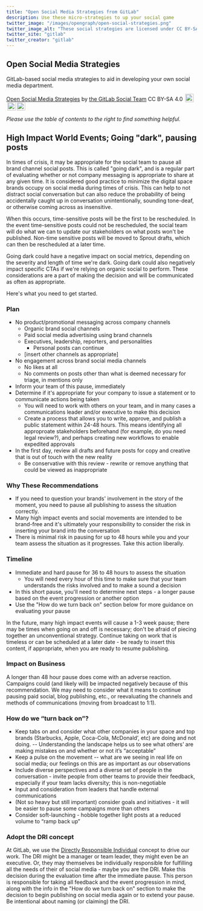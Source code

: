 ```yaml
---
title: "Open Social Media Strategies from GitLab"
description: Use these micro-strategies to up your social game
twitter_image: "/images/opengraph/open-social-strategies.png"
twitter_image_alt: "These social strategies are licensed under CC BY-SA 4.0"
twitter_site: "gitlab"
twitter_creator: "gitlab"
---
```


## Open Social Media Strategies

GitLab-based social media strategies to aid in developing your own social media department.
<p xmlns:dct="http://purl.org/dc/terms/" xmlns:cc="http://creativecommons.org/ns#" class="license-text"><a rel="cc:attributionURL" href="/handbook/marketing/integrated-marketing/digital-strategy/social-marketing/open-source/open-source-social.html"><span rel="dct:title">Open Social Media Strategies</span></a> by <a rel="cc:attributionURL" href="/handbook/marketing/integrated-marketing/digital-strategy/social-marketing/"><span rel="cc:attributionName">the GitLab Social Team</span></a> CC BY-SA 4.0 <a href="https://creativecommons.org/licenses/by-sa/4.0"><img style="height:22px!important;margin-left: 3px;vertical-align:text-bottom;" src="https://search.creativecommons.org/static/img/cc_icon.svg" alt="" /><img  style="height:22px!important;margin-left: 3px;vertical-align:text-bottom;" src="https://search.creativecommons.org/static/img/cc-by_icon.svg" alt="" /><img  style="height:22px!important;margin-left: 3px;vertical-align:text-bottom;" src="https://search.creativecommons.org/static/img/cc-sa_icon.svg" alt="" /></a></p>

*Please use the table of contents to the right to find something helpful.*

## High Impact World Events; Going "dark", pausing posts

In times of crisis, it may be appropriate for the social team to pause all brand channel social posts. This is called "going dark", and is a regular part of evaluating whether or not company messaging is appropriate to share at any given time. It is considered good practice to minimize the digital space brands occupy on social media during times of crisis. This can help to not distract social conversation but can also reduce the probability of being accidentally caught up in conversation unintentionally, sounding tone-deaf, or otherwise coming across as insensitive.

When this occurs, time-sensitive posts will be the first to be rescheduled. In the event time-sensitive posts could not be rescheduled, the social team will do what we can to update our stakeholders on what posts won't be published. Non-time sensitive posts will be moved to Sprout drafts, which can then be rescheduled at a later time.

Going dark could have a negative impact on social metrics, depending on the severity and length of time we're dark. Going dark could also negatively impact specific CTAs if we're relying on organic social to perform. These considerations are a part of making the decision and will be communicated as often as appropriate.

Here's what you need to get started.

### Plan

- No product/promotional messaging across company channels
  - Organic brand social channels
  - Paid social media advertising using brand channels
  - Executives, leadership, reporters, and personalities
    - Personal posts can continue
  - [insert other channels as appropriate]
- No engagement across brand social media channels
  - No likes at all
  - No comments on posts other than what is deemed necessary for triage, in mentions only
- Inform your team of this pause, immediately
- Determine if it's appropriate for your company to issue a statement or to communicate actions being taken
  - You will need to work with others on your team, and in many cases a communications leader and/or executive to make this decision
  - Create a process that allows you to write, approve, and publish a public statement within 24-48 hours. This means identifying all approproate stakeholders beforehand (for example, do you need legal review?), and perhaps creating new workflows to enable expedited approvals
- In the first day, review all drafts and future posts for copy and creative that is out of touch with the new reality
  - Be conservative with this review - rewrite or remove anything that could be viewed as inappropriate

### Why These Recommendations

- If you need to question your brands' involvement in the story of the moment, you need to pause all publishing to assess the situation correctly.
- Many high impact events and social movements are intended to be brand-free and it's ultimately your responsibility to consider the risk in inserting your brand into the conversation
- There is minimal risk in pausing for up to 48 hours while you and your team assess the situation as it progresses. Take this action liberally.

### Timeline

- Immediate and hard pause for 36 to 48 hours to assess the situation
  - You will need every hour of this time to make sure that your team understands the risks involved and to make a sound a decision
- In this short pause, you'll need to determine next steps - a longer pause based on the event progression or another option
- Use the "How do we turn back on" section below for more guidance on evaluating your pause

In the future, many high impact events will cause a 1-3 week pause; there may be times when going on and off is necessary; don't be afraid of piecing together an unconventional strategy. Continue taking on work that is timeless or can be scheduled at a later date - be ready to insert this content, if appropriate, when you are ready to resume publishing.

### Impact on Business

A longer than 48 hour pause does come with an adverse reaction. Campaigns could (and likely will) be impacted negatively because of this recommendation. We may need to consider what it means to continue pausing paid social, blog publishing, etc., or reevaluating the channels and methods of communications (moving from broadcast to 1:1).

### How do we “turn back on”?

- Keep tabs on and consider what other companies in your space and top brands (Starbucks, Apple, Coca-Cola, McDonald’, etc) are doing and not doing. -- Understanding the landscape helps us to see what others’ are making mistakes on and whether or not it’s “acceptable”
- Keep a pulse on the movement -- what are we seeing in real life on social media; our feelings on this are as important as our observations
- Include diverse perspectives and a diverse set of people in the conversation - invite people from other teams to provide their feedback, especially if your team lacks diversity; this is non-negotiable
- Input and consideration from leaders that handle external communications
- (Not so heavy but still important) consider goals and initiatives - it will be easier to pause some campaigns more than others
- Consider soft-launching - hobble together light posts at a reduced volume to “ramp back up”

### Adopt the DRI concept

At GitLab, we use the [Directly Responsible Individual](/handbook/people-group/directly-responsible-individuals/) concept to drive our work. The DRI might be a manager or team leader, they might even be an executive. Or, they may themselves be individually responsible for fulfilling all the needs of their of social media - maybe you are the DRI. Make this decision during the evaluation time after the immediate pause. This person is responsible for taking all feedback and the event progression in mind, along with the info in the "How do we turn back on" section to make the decision to begin publishing on social media again or to extend your pause. Be intentional about naming (or claiming) the DRI.
